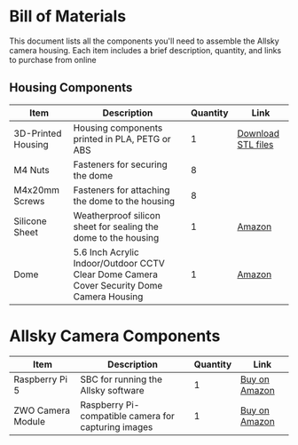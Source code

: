 # Bill of Materials

This document lists all the components you'll need to assemble the Allsky camera housing. Each item includes a brief description, quantity, and links to purchase from online

## Housing Components

| Item | Description | Quantity | Link |
|------|-------------|----------|------|
| 3D-Printed Housing | Housing components printed in PLA, PETG or ABS | 1 | [Download STL files](models/) |
| M4 Nuts | Fasteners for securing the dome | 8 |  |
| M4x20mm Screws | Fasteners for attaching the dome to the housing | 8 |  |
| Silicone Sheet | Weatherproof silicon sheet for sealing the dome to the housing | 1 | [Amazon](https://www.amazon.com/dp/B0931SP1QT?ref=ppx_yo2ov_dt_b_fed_asin_title) |
| Dome | 5.6 Inch Acrylic Indoor/Outdoor CCTV Clear Dome Camera Cover Security Dome Camera Housing | 1 | [Amazon](https://www.amazon.com/gp/product/B012LA8E7W/ref=ppx_yo_dt_b_search_asin_title?ie=UTF8&psc=1) |

# Allsky Camera Components
| Item | Description | Quantity | Link |
|------|-------------|----------|------|
| Raspberry Pi 5 | SBC for running the Allsky software | 1 | [Buy on Amazon](https://www.amazon.com) |
| ZWO Camera Module | Raspberry Pi-compatible camera for capturing images | 1 | [Buy on Amazon](https://www.amazon.com) |
